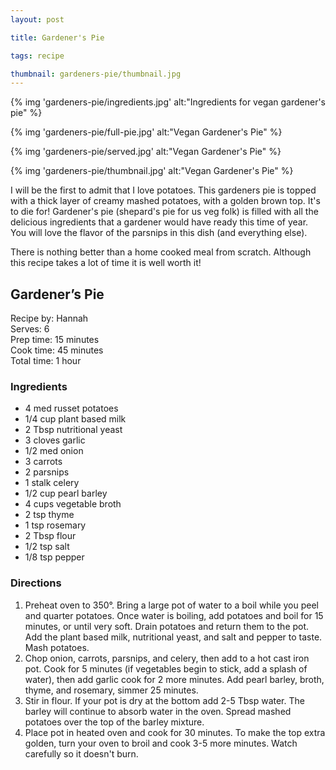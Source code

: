 ```yaml
---
layout: post

title: Gardener's Pie

tags: recipe

thumbnail: gardeners-pie/thumbnail.jpg
---
```


{% img 'gardeners-pie/ingredients.jpg' alt:"Ingredients for vegan gardener's pie" %}

{% img 'gardeners-pie/full-pie.jpg' alt:"Vegan Gardener's Pie" %}

{% img 'gardeners-pie/served.jpg' alt:"Vegan Gardener's Pie" %}

{% img 'gardeners-pie/thumbnail.jpg' alt:"Vegan Gardener's Pie" %}

I will be the first to admit that I love potatoes. This gardeners pie is topped with a thick layer of creamy mashed potatoes, with a golden brown top. It's to die for! Gardener's pie (shepard's pie for us veg folk) is filled with all the delicious ingredients that a gardener would have ready this time of year. You will love the flavor of the parsnips in this dish (and everything else).

There is nothing better than a home cooked meal from scratch. Although this recipe takes a lot of time it is well worth it!

## Gardener’s Pie

Recipe by: Hannah<br>
Serves: 6<br>
Prep time: 15 minutes<br>
Cook time: 45 minutes<br>
Total time: 1 hour

### Ingredients

* 4 med russet potatoes
* 1/4 cup plant based milk
* 2 Tbsp nutritional yeast
* 3 cloves garlic
* 1/2 med onion
* 3 carrots
* 2 parsnips
* 1 stalk celery
* 1/2 cup pearl barley
* 4 cups vegetable broth
* 2 tsp thyme
* 1 tsp rosemary
* 2 Tbsp flour
* 1/2 tsp salt
* 1/8 tsp pepper

### Directions

1. Preheat oven to 350°. Bring a large pot of water to a boil while you peel and quarter potatoes. Once water is boiling, add potatoes and boil for 15 minutes, or until very soft. Drain potatoes and return them to the pot. Add the plant based milk, nutritional yeast, and salt and pepper to taste. Mash potatoes.
2. Chop onion, carrots, parsnips, and celery, then add to a hot cast iron pot. Cook for 5 minutes (if vegetables begin to stick, add a splash of water), then add garlic cook for 2 more minutes. Add pearl barley, broth, thyme, and rosemary, simmer 25 minutes.  
3. Stir in flour. If your pot is dry at the bottom add 2-5 Tbsp water. The barley will continue to absorb water in the oven. Spread mashed potatoes over the top of the barley mixture.
4. Place pot in heated oven and cook for 30 minutes. To make the top extra golden, turn your oven to broil and cook 3-5 more minutes. Watch carefully so it doesn't burn.
